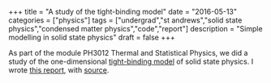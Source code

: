 +++
title = "A study of the tight-binding model"
date = "2016-05-13"
categories = ["physics"]
tags = ["undergrad","st andrews","solid state physics","condensed matter physics","code","report"]
description = "Simple modelling in solid state physics"
draft = false
+++

As part of the module PH3012 Thermal and Statistical Physics, we did a study of the one-dimensional [tight-binding model](https://en.wikipedia.org/wiki/Tight_binding) of solid state physics.
I wrote [this report](https://eidoom.gitlab.io/solid-state-proj/report.pdf), with [source](https://gitlab.com/eidoom/solid-state-proj).
